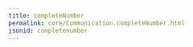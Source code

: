 ```yaml
---
title: completeNumber
permalink: core/Communication.completeNumber.html
jsonid: completenumber
---
```

